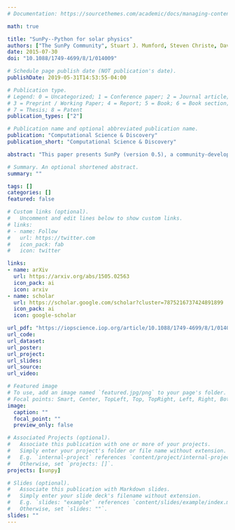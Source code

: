 ```yaml
---
# Documentation: https://sourcethemes.com/academic/docs/managing-content/

math: true

title: "SunPy--Python for solar physics"
authors: ["The SunPy Community", Stuart J. Mumford, Steven Christe, David Pérez-Suárez, Jack Ireland, Albert Y Shih, Andrew R Ingles, Simon Liedtke, rjh, Florian Mayer]
date: 2015-07-30
doi: "10.1088/1749-4699/8/1/014009"

# Schedule page publish date (NOT publication's date).
publishDate: 2019-05-31T14:53:55-04:00

# Publication type.
# Legend: 0 = Uncategorized; 1 = Conference paper; 2 = Journal article;
# 3 = Preprint / Working Paper; 4 = Report; 5 = Book; 6 = Book section;
# 7 = Thesis; 8 = Patent
publication_types: ["2"]

# Publication name and optional abbreviated publication name.
publication: "Computational Science & Discovery"
publication_short: "Computational Science & Discovery"

abstract: "This paper presents SunPy (version 0.5), a community-developed Python package for solar physics. Python, a free, cross-platform, general-purpose, high-level programming language, has seen widespread adoption among the scientific community, resulting in the availability of a large number of software packages, from numerical computation (NumPy, SciPy) and machine learning (scikit-learn) to visualization and plotting (matplotlib). SunPy is a data-analysis environment specializing in providing the software necessary to analyse solar and heliospheric data in Python. SunPy is open-source software (BSD licence) and has an open and transparent development workflow that anyone can contribute to. SunPy provides access to solar data through integration with the Virtual Solar Observatory (VSO), the Heliophysics Event Knowledgebase (HEK), and the HELiophysics Integrated Observatory (HELIO) webservices. It currently supports image data from major solar missions (e.g., SDO, SOHO, STEREO, and IRIS), time-series data from missions such as GOES, SDO/EVE, and PROBA2/LYRA, and radio spectra from e-Callisto and STEREO/SWAVES. We describe SunPyʼs functionality, provide examples of solar data analysis in SunPy, and show how Python-based solar data-analysis can leverage the many existing tools already available in Python. We discuss the future goals of the project and encourage interested users to become involved in the planning and development of SunPy."

# Summary. An optional shortened abstract.
summary: ""

tags: []
categories: []
featured: false

# Custom links (optional).
#   Uncomment and edit lines below to show custom links.
# links:
# - name: Follow
#   url: https://twitter.com
#   icon_pack: fab
#   icon: twitter

links:
- name: arXiv
  url: https://arxiv.org/abs/1505.02563
  icon_pack: ai
  icon: arxiv
- name: scholar
  url: https://scholar.google.com/scholar?cluster=7875216737424891899
  icon_pack: ai
  icon: google-scholar

url_pdf: "https://iopscience.iop.org/article/10.1088/1749-4699/8/1/014009/pdf"
url_code:
url_dataset:
url_poster:
url_project:
url_slides:
url_source:
url_video:

# Featured image
# To use, add an image named `featured.jpg/png` to your page's folder. 
# Focal points: Smart, Center, TopLeft, Top, TopRight, Left, Right, BottomLeft, Bottom, BottomRight.
image:
  caption: ""
  focal_point: ""
  preview_only: false

# Associated Projects (optional).
#   Associate this publication with one or more of your projects.
#   Simply enter your project's folder or file name without extension.
#   E.g. `internal-project` references `content/project/internal-project/index.md`.
#   Otherwise, set `projects: []`.
projects: [sunpy]

# Slides (optional).
#   Associate this publication with Markdown slides.
#   Simply enter your slide deck's filename without extension.
#   E.g. `slides: "example"` references `content/slides/example/index.md`.
#   Otherwise, set `slides: ""`.
slides: ""
---
```

